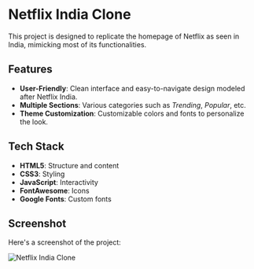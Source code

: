 # Netflix India Clone

This project is designed to replicate the homepage of Netflix as seen in India, mimicking most of its functionalities.

## Features

- **User-Friendly**: Clean interface and easy-to-navigate design modeled after Netflix India.
- **Multiple Sections**: Various categories such as *Trending*, *Popular*, etc.
- **Theme Customization**: Customizable colors and fonts to personalize the look.

## Tech Stack

- **HTML5**: Structure and content 
- **CSS3**: Styling
- **JavaScript**: Interactivity
- **FontAwesome**: Icons
- **Google Fonts**: Custom fonts

## Screenshot

Here's a screenshot of the project:

![Netflix India Clone](https://github.com/user-attachments/assets/221f42a0-11ad-4392-aeb7-05bda8b7422f)
